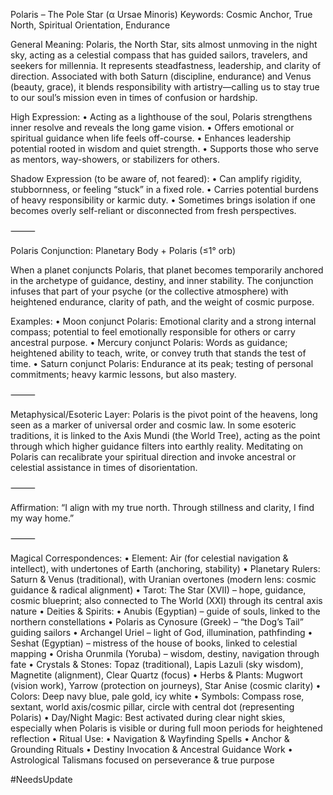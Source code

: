Polaris – The Pole Star (α Ursae Minoris)
Keywords: Cosmic Anchor, True North, Spiritual Orientation, Endurance

General Meaning:
Polaris, the North Star, sits almost unmoving in the night sky, acting as a celestial compass that has guided sailors, travelers, and seekers for millennia. It represents steadfastness, leadership, and clarity of direction. Associated with both Saturn (discipline, endurance) and Venus (beauty, grace), it blends responsibility with artistry—calling us to stay true to our soul’s mission even in times of confusion or hardship.

High Expression:
	•	Acting as a lighthouse of the soul, Polaris strengthens inner resolve and reveals the long game vision.
	•	Offers emotional or spiritual guidance when life feels off-course.
	•	Enhances leadership potential rooted in wisdom and quiet strength.
	•	Supports those who serve as mentors, way-showers, or stabilizers for others.

Shadow Expression (to be aware of, not feared):
	•	Can amplify rigidity, stubbornness, or feeling “stuck” in a fixed role.
	•	Carries potential burdens of heavy responsibility or karmic duty.
	•	Sometimes brings isolation if one becomes overly self-reliant or disconnected from fresh perspectives.

⸻

Polaris Conjunction: Planetary Body + Polaris (≤1° orb)

When a planet conjuncts Polaris, that planet becomes temporarily anchored in the archetype of guidance, destiny, and inner stability. The conjunction infuses that part of your psyche (or the collective atmosphere) with heightened endurance, clarity of path, and the weight of cosmic purpose.

Examples:
	•	Moon conjunct Polaris: Emotional clarity and a strong internal compass; potential to feel emotionally responsible for others or carry ancestral purpose.
	•	Mercury conjunct Polaris: Words as guidance; heightened ability to teach, write, or convey truth that stands the test of time.
	•	Saturn conjunct Polaris: Endurance at its peak; testing of personal commitments; heavy karmic lessons, but also mastery.

⸻

Metaphysical/Esoteric Layer:
Polaris is the pivot point of the heavens, long seen as a marker of universal order and cosmic law. In some esoteric traditions, it is linked to the Axis Mundi (the World Tree), acting as the point through which higher guidance filters into earthly reality. Meditating on Polaris can recalibrate your spiritual direction and invoke ancestral or celestial assistance in times of disorientation.

⸻

Affirmation:
“I align with my true north. Through stillness and clarity, I find my way home.”

⸻

Magical Correspondences:
	•	Element: Air (for celestial navigation & intellect), with undertones of Earth (anchoring, stability)
	•	Planetary Rulers: Saturn & Venus (traditional), with Uranian overtones (modern lens: cosmic guidance & radical alignment)
	•	Tarot: The Star (XVII) – hope, guidance, cosmic blueprint; also connected to The World (XXI) through its central axis nature
	•	Deities & Spirits:
	•	Anubis (Egyptian) – guide of souls, linked to the northern constellations
	•	Polaris as Cynosure (Greek) – “the Dog’s Tail” guiding sailors
	•	Archangel Uriel – light of God, illumination, pathfinding
	•	Seshat (Egyptian) – mistress of the house of books, linked to celestial mapping
	•	Orisha Orunmila (Yoruba) – wisdom, destiny, navigation through fate
	•	Crystals & Stones: Topaz (traditional), Lapis Lazuli (sky wisdom), Magnetite (alignment), Clear Quartz (focus)
	•	Herbs & Plants: Mugwort (vision work), Yarrow (protection on journeys), Star Anise (cosmic clarity)
	•	Colors: Deep navy blue, pale gold, icy white
	•	Symbols: Compass rose, sextant, world axis/cosmic pillar, circle with central dot (representing Polaris)
	•	Day/Night Magic: Best activated during clear night skies, especially when Polaris is visible or during full moon periods for heightened reflection
	•	Ritual Use:
	•	Navigation & Wayfinding Spells
	•	Anchor & Grounding Rituals
	•	Destiny Invocation & Ancestral Guidance Work
	•	Astrological Talismans focused on perseverance & true purpose
	
#NeedsUpdate	